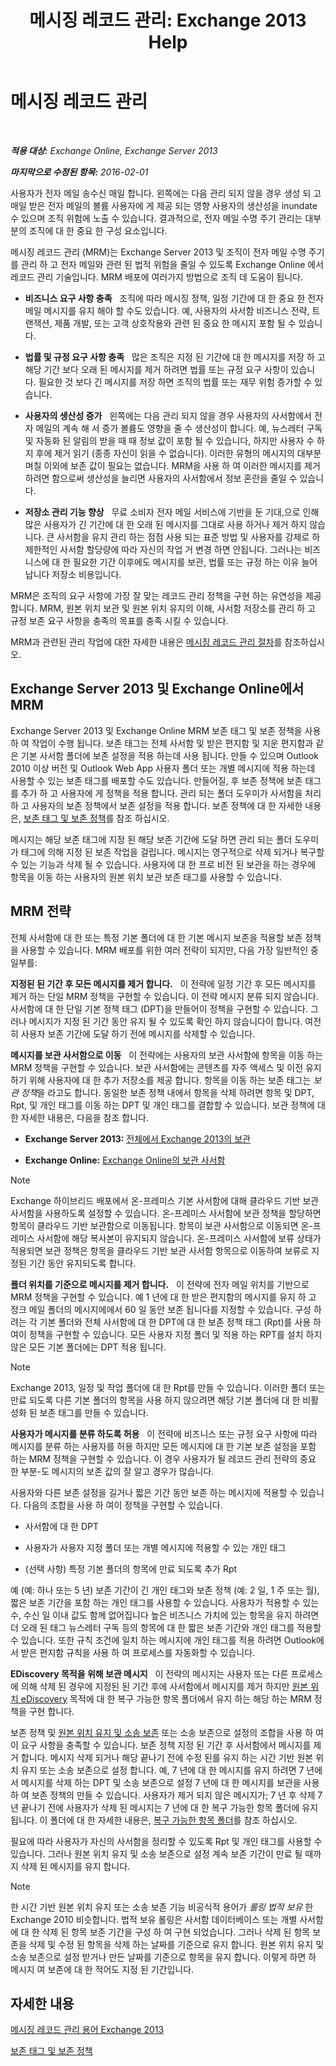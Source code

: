 ﻿---
title: '메시징 레코드 관리: Exchange 2013 Help'
TOCTitle: 메시징 레코드 관리
ms:assetid: 0dd92e9c-881e-43c0-9bbf-f41fdc9dfd87
ms:mtpsurl: https://technet.microsoft.com/ko-kr/library/Dd335093(v=EXCHG.150)
ms:contentKeyID: 50482501
ms.date: 05/22/2018
mtps_version: v=EXCHG.150
ms.translationtype: MT
---

# 메시징 레코드 관리

 

_**적용 대상:** Exchange Online, Exchange Server 2013_

_**마지막으로 수정된 항목:** 2016-02-01_

사용자가 전자 메일 송수신 매일 합니다. 왼쪽에는 다음 관리 되지 않을 경우 생성 되 고 매일 받은 전자 메일의 볼륨 사용자에 게 제공 되는 영향 사용자의 생산성을 inundate 수 있으며 조직 위험에 노출 수 있습니다. 결과적으로, 전자 메일 수명 주기 관리는 대부분의 조직에 대 한 중요 한 구성 요소입니다.

메시징 레코드 관리 (MRM)는 Exchange Server 2013 및 조직이 전자 메일 수명 주기를 관리 하 고 전자 메일와 관련 된 법적 위험을 줄일 수 있도록 Exchange Online 에서 레코드 관리 기술입니다. MRM 배포에 여러가지 방법으로 조직 데 도움이 됩니다.

  - **비즈니스 요구 사항 충족**   조직에 따라 메시징 정책, 일정 기간에 대 한 중요 한 전자 메일 메시지를 유지 해야 할 수도 있습니다. 예, 사용자의 사서함 비즈니스 전략, 트랜잭션, 제품 개발, 또는 고객 상호작용와 관련 된 중요 한 메시지 포함 될 수 있습니다.

  - **법률 및 규정 요구 사항 충족**   많은 조직은 지정 된 기간에 대 한 메시지를 저장 하 고 해당 기간 보다 오래 된 메시지를 제거 하려면 법률 또는 규정 요구 사항이 있습니다. 필요한 것 보다 긴 메시지를 저장 하면 조직의 법률 또는 재무 위험 증가할 수 있습니다.

  - **사용자의 생산성 증가**   왼쪽에는 다음 관리 되지 않을 경우 사용자의 사서함에서 전자 메일의 계속 해 서 증가 볼륨도 영향을 줄 수 생산성이 합니다. 예, 뉴스레터 구독 및 자동화 된 알림의 받을 때 때 정보 값이 포함 될 수 있습니다, 하지만 사용자 수 하지 후에 제거 읽기 (종종 자신이 읽을 수 없습니다). 이러한 유형의 메시지의 대부분 며칠 이외에 보존 값이 필요는 없습니다. MRM을 사용 하 여 이러한 메시지를 제거 하려면 함으로써 생산성을 늘리면 사용자의 사서함에서 정보 혼란을 줄일 수 있습니다.

  - **저장소 관리 기능 향상**   무료 소비자 전자 메일 서비스에 기반을 둔 기대,으로 인해 많은 사용자가 긴 기간에 대 한 오래 된 메시지를 그대로 사용 하거나 제거 하지 않습니다. 큰 사서함을 유지 관리 하는 점점 사용 되는 표준 방법 및 사용자를 강제로 하 제한적인 사서함 할당량에 따라 자신의 작업 거 변경 하면 안됩니다. 그러나는 비즈니스에 대 한 필요한 기간 이후에도 메시지를 보관, 법률 또는 규정 하는 이유 늘어납니다 저장소 비용입니다.

MRM은 조직의 요구 사항에 가장 잘 맞는 레코드 관리 정책을 구현 하는 유연성을 제공 합니다. MRM, 원본 위치 보관 및 원본 위치 유지의 이해, 사서함 저장소를 관리 하 고 규정 보존 요구 사항을 충족의 목표를 충족 시킬 수 있습니다.

MRM과 관련된 관리 작업에 대한 자세한 내용은 [메시징 레코드 관리 절차](messaging-records-management-procedures-exchange-2013-help.md)를 참조하십시오.

## Exchange Server 2013 및 Exchange Online에서 MRM

Exchange Server 2013 및 Exchange Online MRM 보존 태그 및 보존 정책을 사용 하 여 작업이 수행 됩니다. 보존 태그는 전체 사서함 및 받은 편지함 및 지운 편지함과 같은 기본 사서함 폴더에 보존 설정을 적용 하는데 사용 됩니다. 만들 수 있으며 Outlook 2010 이상 버전 및 Outlook Web App 사용자 폴더 또는 개별 메시지에 적용 하는데 사용할 수 있는 보존 태그를 배포할 수도 있습니다. 만들어질, 후 보존 정책에 보존 태그를 추가 하 고 사용자에 게 정책을 적용 합니다. 관리 되는 폴더 도우미가 사서함을 처리 하 고 사용자의 보존 정책에서 보존 설정을 적용 합니다. 보존 정책에 대 한 자세한 내용은, [보존 태그 및 보존 정책](retention-tags-and-retention-policies-exchange-2013-help.md)를 참조 하십시오.

메시지는 해당 보존 태그에 지정 된 해당 보존 기간에 도달 하면 관리 되는 폴더 도우미가 태그에 의해 지정 된 보존 작업을 걸립니다. 메시지는 영구적으로 삭제 되거나 복구할 수 있는 기능과 삭제 될 수 있습니다. 사용자에 대 한 프로 비전 된 보관을 하는 경우에 항목을 이동 하는 사용자의 원본 위치 보관 보존 태그를 사용할 수 있습니다.

## MRM 전략

전체 사서함에 대 한 또는 특정 기본 폴더에 대 한 기본 메시지 보존을 적용할 보존 정책을 사용할 수 있습니다. MRM 배포를 위한 여러 전략이 되지만, 다음 가장 일반적인 중 일부를:

**지정된 된 기간 후 모든 메시지를 제거 합니다.**   이 전략에 일정 기간 후 모든 메시지를 제거 하는 단일 MRM 정책을 구현할 수 있습니다. 이 전략 메시지 분류 되지 않습니다. 사서함에 대 한 단일 기본 정책 태그 (DPT)을 만들어이 정책을 구현할 수 있습니다. 그러나 메시지가 지정 된 기간 동안 유지 될 수 있도록 확인 하지 않습니다이 합니다. 여전히 사용자 보존 기간에 도달 하기 전에 메시지를 삭제할 수 있습니다.

**메시지를 보관 사서함으로 이동**   이 전략에는 사용자의 보관 사서함에 항목을 이동 하는 MRM 정책을 구현할 수 있습니다. 보관 사서함에는 콘텐츠를 자주 액세스 및 이전 유지 하기 위해 사용자에 대 한 추가 저장소를 제공 합니다. 항목을 이동 하는 보존 태그는 *보관 정책*을 라고도 합니다. 동일한 보존 정책 내에서 항목을 삭제 하려면 항목 및 DPT, Rpt, 및 개인 태그를 이동 하는 DPT 및 개인 태그를 결합할 수 있습니다. 보관 정책에 대 한 자세한 내용은, 다음을 참조 합니다.

  - **Exchange Server 2013:**  [전체에서 Exchange 2013의 보관](in-place-archiving-in-exchange-2013-exchange-2013-help.md)

  - **Exchange Online:**  [Exchange Online의 보관 사서함](https://technet.microsoft.com/ko-kr/library/dn922147\(v=exchg.150\))


> [!NOTE]
> Exchange 하이브리드 배포에서 온-프레미스 기본 사서함에 대해 클라우드 기반 보관 사서함을 사용하도록 설정할 수 있습니다. 온-프레미스 사서함에 보관 정책을 할당하면 항목이 클라우드 기반 보관함으로 이동됩니다. 항목이 보관 사서함으로 이동되면 온-프레미스 사서함에 해당 복사본이 유지되지 않습니다. 온-프레미스 사서함에 보류 상태가 적용되면 보관 정책은 항목을 클라우드 기반 보관 사서함 항목으로 이동하여 보류로 지정된 기간 동안 유지되도록 합니다.



**폴더 위치를 기준으로 메시지를 제거 합니다.**   이 전략에 전자 메일 위치를 기반으로 MRM 정책을 구현할 수 있습니다. 예 1 년에 대 한 받은 편지함의 메시지를 유지 하 고 정크 메일 폴더의 메시지에에서 60 일 동안 보존 됩니다를 지정할 수 있습니다. 구성 하려는 각 기본 폴더와 전체 사서함에 대 한 DPT에 대 한 보존 정책 태그 (Rpt)를 사용 하 여이 정책을 구현할 수 있습니다. 모든 사용자 지정 폴더 및 적용 하는 RPT를 설치 하지 않은 모든 기본 폴더에는 DPT 적용 됩니다.


> [!NOTE]
> Exchange 2013, 일정 및 작업 폴더에 대 한 Rpt를 만들 수 있습니다. 이러한 폴더 또는 만료 되도록 다른 기본 폴더의 항목을 사용 하지 않으려면 해당 기본 폴더에 대 한 비활성화 된 보존 태그를 만들 수 있습니다.



**사용자가 메시지를 분류 하도록 허용**   이 전략에 비즈니스 또는 규정 요구 사항에 따라 메시지를 분류 하는 사용자를 허용 하지만 모든 메시지에 대 한 기본 보존 설정을 포함 하는 MRM 정책을 구현할 수 있습니다. 이 경우 사용자가 될 레코드 관리 전략의 중요 한 부분-도 메시지의 보존 값의 잘 알고 경우가 많습니다.

사용자와 다른 보존 설정을 길거나 짧은 기간 동안 보존 하는 메시지에 적용할 수 있습니다. 다음의 조합을 사용 하 여이 정책을 구현할 수 있습니다.

  - 사서함에 대 한 DPT

  - 사용자가 사용자 지정 폴더 또는 개별 메시지에 적용할 수 있는 개인 태그

  - (선택 사항) 특정 기본 폴더의 항목에 만료 되도록 추가 Rpt

예 (예: 하나 또는 5 년) 보존 기간이 긴 개인 태그와 보존 정책 (예: 2 일, 1 주 또는 월), 짧은 보존 기간을 포함 하는 개인 태그를 사용할 수 있습니다. 사용자가 적용할 수 있는 수, 수신 일 이내 값도 함께 없어집니다 높은 비즈니스 가치에 있는 항목을 유지 하려면 더 오래 된 태그 뉴스레터 구독 등의 항목에 대 한 짧은 보존 기간와 개인 태그를 적용할 수 있습니다. 또한 규칙 조건에 일치 하는 메시지에 개인 태그를 적용 하려면 Outlook에서 받은 편지함 규칙을 사용 하 여 프로세스를 자동화할 수 있습니다.

**EDiscovery 목적을 위해 보관 메시지**   이 전략의 메시지는 사용자 또는 다른 프로세스에 의해 삭제 된 경우에 지정된 된 기간 후에 사서함에서 메시지를 제거 하지만 [원본 위치 eDiscovery](in-place-ediscovery-exchange-2013-help.md) 목적에 대 한 복구 가능한 항목 폴더에서 유지 하는 해당 하는 MRM 정책을 구현 합니다.

보존 정책 및 [원본 위치 유지 및 소송 보존](in-place-hold-and-litigation-hold-exchange-2013-help.md) 또는 소송 보존으로 설정의 조합을 사용 하 여이 요구 사항을 충족할 수 있습니다. 보존 정책 지정 된 기간 후 사서함에서 메시지를 제거 합니다. 메시지 삭제 되거나 해당 끝나기 전에 수정 된를 유지 하는 시간 기반 원본 위치 유지 또는 소송 보존으로 설정 합니다. 예, 7 년에 대 한 메시지를 유지 하려면 7 년에서 메시지를 삭제 하는 DPT 및 소송 보존으로 설정 7 년에 대 한 메시지를 보관을 사용 하 여 보존 정책의 만들 수 있습니다. 사용자가 제거 되지 않은 메시지가; 7 년 후 삭제 7 년 끝나기 전에 사용자가 삭제 된 메시지는 7 년에 대 한 복구 가능한 항목 폴더에 유지 됩니다. 이 폴더에 대 한 자세한 내용은, [복구 가능한 항목 폴더](recoverable-items-folder-exchange-2013-help.md)를 참조 하십시오.

필요에 따라 사용자가 자신의 사서함을 정리할 수 있도록 Rpt 및 개인 태그를 사용할 수 있습니다. 그러나 원본 위치 유지 및 소송 보존으로 설정 계속 보존 기간이 만료 될 때까지 삭제 된 메시지를 유지 합니다.


> [!NOTE]
> 한 시간 기반 원본 위치 유지 또는 소송 보존 기능 비공식적 용어가 <EM>롤링 법적 보유</EM> 한 Exchange 2010 비슷합니다. 법적 보유 롤링은 사서함 데이터베이스 또는 개별 사서함에 대 한 삭제 된 항목 보존 기간을 구성 하 여 구현 되었습니다. 그러나 삭제 된 항목 보존을 삭제 및 수정 된 항목을 삭제 하는 날짜를 기준으로 유지 합니다. 원본 위치 유지 및 소송 보존으로 설정 받거나 만든 날짜를 기준으로 항목을 유지 합니다. 이렇게 하면 하 메시지 여 보존에 대 한 적어도 지정 된 기간입니다.



## 자세한 내용

[메시징 레코드 관리 용어 Exchange 2013](messaging-records-management-terminology-in-exchange-2013-exchange-2013-help.md)

[보존 태그 및 보존 정책](retention-tags-and-retention-policies-exchange-2013-help.md)

